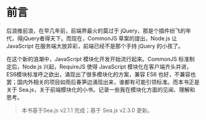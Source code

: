 # 前言

后浪推前浪，在早几年前，前端界最火的莫过于 jQuery，那是个插件纷飞的年代，得jQuery者得天下。而现在，CommonJS 草案的提出，Node.js 让 JavaScript 在服务端大放异彩，前端已经不是那个手持 jQuery 的小孩了。

在这个新的浪潮中，JavaScript 模块化开发开始流行起来。CommonJS 标准制定后，Node.js 兴起，RequireJS 使得 JavaScript 模块化在客户端齐头并进，ES6模块标准呼之欲出，涌现出了很多模块化的方案，兼容 ES6 也好，不兼容也罢；国内外相关的项目如雨后春笋边涌现出来，谁都有可能引领标准。而本书正是关于 Sea.js，关于前端模块化的小书。记录一些我在模块化方面的见闻、理解和思考。

> 本书基于Sea.js v2.1.1 完成；基于 Sea.js v2.3.0 更新。
